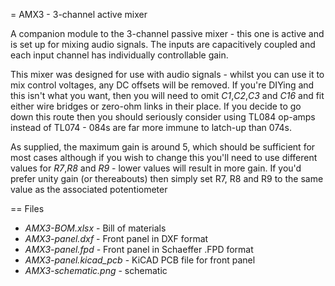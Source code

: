 = AMX3 - 3-channel active mixer

A companion module to the 3-channel passive mixer - this one is active and is set up for mixing audio signals. 
The inputs are capacitively coupled and each input channel has  individually controllable gain.

This mixer was designed for use with audio signals - whilst you can use it to mix control voltages, any DC offsets will be removed.
If you're DIYing and this isn't what you want, then you will need to omit *C1*,*C2*,*C3* and *C16* and fit either wire bridges or
zero-ohm links in their place. If you decide to go down this route then you should seriously consider using TL084 op-amps instead 
of TL074 - 084s are far more immune to latch-up than 074s.

As supplied, the maximum gain is around 5, which should be sufficient for most cases although if you wish to change this you'll need
to use different values for *R7*,*R8* and *R9* - lower values will result in more gain. If you'd prefer unity gain (or thereabouts)
then simply set R7, R8 and R9 to the same value as the associated potentiometer

== Files

* _AMX3-BOM.xlsx_ - Bill of materials
* _AMX3-panel.dxf_ - Front panel in DXF format
* _AMX3-panel.fpd_ - Front panel in Schaeffer .FPD format
* _AMX3-panel.kicad_pcb_ - KiCAD PCB file for front panel
* _AMX3-schematic.png_ - schematic
